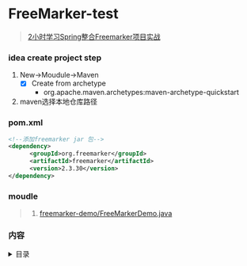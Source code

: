 # FreeMarker-test
>[2小时学习Spring整合Freemarker项目实战](http://e-learning.51cto.com/course/21934)
### idea create project step
1. New->Moudule->Maven
    - [x] Create from archetype
        - org.apache.maven.archetypes:maven-archetype-quickstart
2. maven选择本地仓库路径

### pom.xml
```xml
<!--添加freemarker jar 包-->
<dependency>
      <groupId>org.freemarker</groupId>
      <artifactId>freemarker</artifactId>
      <version>2.3.30</version>
</dependency>
```

### moudle
>1. [freemarker-demo/FreeMarkerDemo.java](./freemarker-demo/src/main/java/cn/anlzou/FreeMarkerDemo.java)

### 内容
<details><summary>目录</summary>

#### freemarker-demo 
- 1  今日课程目标01:34
- 2  Freemarker简介04:21
- 3  入门小demo12:08
- 4  Freemarker常用指令04:02
- 5  list指令使用06:19
- 6  常用指令-转换JSON对象03:54
- 7  常用指令-日期处理03:29
- 8  数字转换为字符串02:59
- 9  空字符串处理02:46

- 10  搭建生成静态页面工程-后台18:31
- 11  生成静态页面08:54
- 12  模板模块化引入02:37
- 13  生成商品基本信息05:44
- 14  图片列表展示06:13
- 15  展示扩展属性04:48
- 16  展示规格列表04:50
- 17  展示面包屑导航03:44
- 18  搜索页与静态页面对接08:54
- 19  修改购物车数量11:06
- 20  选择规格-bug调试方式19:27
- 21  读取SKU信息-后台07:28
- 22  展示默认SKU信息11:42
- 23  展示选中的规格信息10:13
- 24  展示选中的规格信息02:45
</details>